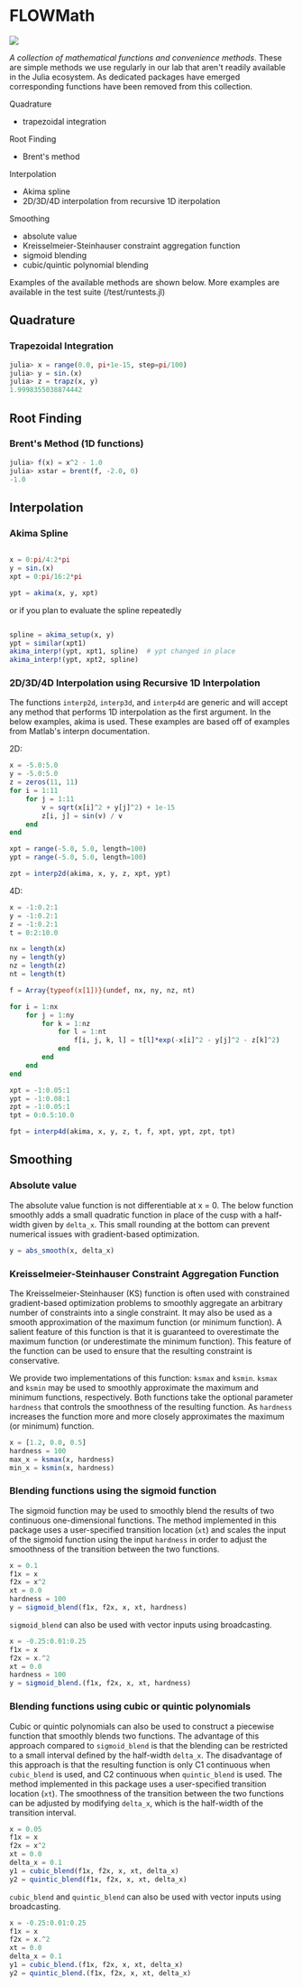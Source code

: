 # FLOWMath

<!--
[![Stable](https://img.shields.io/badge/docs-stable-blue.svg)](https://byuflowlab.github.io/FLOWMath.jl/stable)
[![Dev](https://img.shields.io/badge/docs-dev-blue.svg)](https://byuflowlab.github.io/FLOWMath.jl/dev)
-->
![](https://github.com/byuflowlab/FLOWMath.jl/workflows/Run%20tests/badge.svg)

*A collection of mathematical functions and convenience methods*.  These are simple methods we use regularly in our lab that aren't readily available in the Julia ecosystem.  As dedicated packages have emerged corresponding functions have been removed from this collection.

Quadrature
- trapezoidal integration

Root Finding
- Brent's method

Interpolation
- Akima spline
- 2D/3D/4D interpolation from recursive 1D iterpolation

Smoothing
- absolute value
- Kreisselmeier-Steinhauser constraint aggregation function
- sigmoid blending
- cubic/quintic polynomial blending

Examples of the available methods are shown below.  More examples are available in the test suite (/test/runtests.jl)

## Quadrature

### Trapezoidal Integration

```julia
julia> x = range(0.0, pi+1e-15, step=pi/100)
julia> y = sin.(x)
julia> z = trapz(x, y)
1.9998355038874442
```

## Root Finding

### Brent's Method (1D functions)

```julia
julia> f(x) = x^2 - 1.0
julia> xstar = brent(f, -2.0, 0)
-1.0
```

## Interpolation

### Akima Spline

```julia

x = 0:pi/4:2*pi
y = sin.(x)
xpt = 0:pi/16:2*pi

ypt = akima(x, y, xpt)
```

or if you plan to evaluate the spline repeatedly

```julia

spline = akima_setup(x, y)
ypt = similar(xpt1)
akima_interp!(ypt, xpt1, spline)  # ypt changed in place
akima_interp!(ypt, xpt2, spline)
```

### 2D/3D/4D Interpolation using Recursive 1D Interpolation

The functions `interp2d`, `interp3d`, and `interp4d` are generic and will accept any method that performs 1D interpolation as the first argument.  In the below examples, akima is used.  These examples are based off of examples from Matlab's interpn documentation.

2D:
```julia
x = -5.0:5.0
y = -5.0:5.0
z = zeros(11, 11)
for i = 1:11
    for j = 1:11
        v = sqrt(x[i]^2 + y[j]^2) + 1e-15
        z[i, j] = sin(v) / v
    end
end

xpt = range(-5.0, 5.0, length=100)
ypt = range(-5.0, 5.0, length=100)

zpt = interp2d(akima, x, y, z, xpt, ypt)

```

4D:
```julia
x = -1:0.2:1
y = -1:0.2:1
z = -1:0.2:1
t = 0:2:10.0

nx = length(x)
ny = length(y)
nz = length(z)
nt = length(t)

f = Array{typeof(x[1])}(undef, nx, ny, nz, nt)

for i = 1:nx
    for j = 1:ny
        for k = 1:nz
            for l = 1:nt
                f[i, j, k, l] = t[l]*exp(-x[i]^2 - y[j]^2 - z[k]^2)
            end
        end
    end
end

xpt = -1:0.05:1
ypt = -1:0.08:1
zpt = -1:0.05:1
tpt = 0:0.5:10.0

fpt = interp4d(akima, x, y, z, t, f, xpt, ypt, zpt, tpt)
```

## Smoothing

### Absolute value

The absolute value function is not differentiable at x = 0.  The below function smoothly adds a small quadratic function in place of the cusp with a half-width given by `delta_x`.  This small rounding at the bottom can prevent numerical issues with gradient-based optimization.

```julia
y = abs_smooth(x, delta_x)
```

### Kreisselmeier-Steinhauser Constraint Aggregation Function

The Kreisselmeier-Steinhauser (KS) function is often used with constrained gradient-based optimization problems to smoothly aggregate an arbitrary number of constraints into a single constraint.  It may also be used as a smooth approximation of the maximum function (or minimum function).  A salient feature of this function is that it is guaranteed to overestimate the maximum function (or underestimate the minimum function).  This feature of the function can be used to ensure that the resulting constraint is conservative.  

We provide two implementations of this function: `ksmax` and `ksmin`.  `ksmax` and `ksmin` may be used to smoothly approximate the maximum and minimum functions, respectively.  Both functions take the optional parameter `hardness` that controls the smoothness of the resulting function.  As `hardness` increases the function more and more closely approximates the maximum (or minimum) function.

```julia
x = [1.2, 0.0, 0.5]
hardness = 100
max_x = ksmax(x, hardness)
min_x = ksmin(x, hardness)
```

### Blending functions using the sigmoid function

The sigmoid function may be used to smoothly blend the results of two continuous one-dimensional functions.  The method implemented in this package uses a user-specified transition location (`xt`) and scales the input of the sigmoid function using the input `hardness` in order to adjust the smoothness of the transition between the two functions.

```julia
x = 0.1
f1x = x
f2x = x^2
xt = 0.0
hardness = 100
y = sigmoid_blend(f1x, f2x, x, xt, hardness)
```

`sigmoid_blend` can also be used with vector inputs using broadcasting.

```julia
x = -0.25:0.01:0.25
f1x = x
f2x = x.^2
xt = 0.0
hardness = 100
y = sigmoid_blend.(f1x, f2x, x, xt, hardness)
```

### Blending functions using cubic or quintic polynomials

Cubic or quintic polynomials can also be used to construct a piecewise function that smoothly blends two functions.  The advantage of this approach compared to `sigmoid_blend` is that the blending can be restricted to a small interval defined by the half-width `delta_x`.  The disadvantage of this approach is that the resulting function is only C1 continuous when `cubic_blend` is used, and C2 continuous when `quintic_blend` is used.  The method implemented in this package uses a user-specified transition location (`xt`).  The smoothness of the transition between the two functions can be adjusted by modifying `delta_x`, which is the half-width of the transition interval.

```julia
x = 0.05
f1x = x
f2x = x^2
xt = 0.0
delta_x = 0.1
y1 = cubic_blend(f1x, f2x, x, xt, delta_x)
y2 = quintic_blend(f1x, f2x, x, xt, delta_x)
```

`cubic_blend` and `quintic_blend` can also be used with vector inputs using broadcasting.

```julia
x = -0.25:0.01:0.25
f1x = x
f2x = x.^2
xt = 0.0
delta_x = 0.1
y1 = cubic_blend.(f1x, f2x, x, xt, delta_x)
y2 = quintic_blend.(f1x, f2x, x, xt, delta_x)
```
